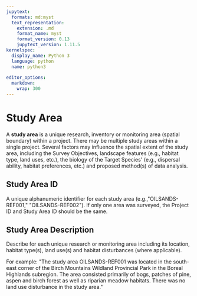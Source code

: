 ```yaml
---
jupytext:
  formats: md:myst
  text_representation:
    extension: .md
    format_name: myst
    format_version: 0.13
    jupytext_version: 1.11.5
kernelspec:
  display_name: Python 3
  language: python
  name: python3
  
editor_options: 
  markdown: 
    wrap: 300
---
```

# Study Area

A **study area** is a unique research, inventory or monitoring area (spatial boundary) within a project. There may be multiple study areas within a single project. Several factors may influence the spatial extent of the study area, including the Survey Objectives, landscape features (e.g., habitat type, land uses, etc.), the biology of the Target Species' (e.g., dispersal ability, habitat preferences, etc.) and proposed method(s) of data analysis.

## Study Area ID

A unique alphanumeric identifier for each study area (e.g.,"OILSANDS-REF001," "OILSANDS-REF002"). If only one area was surveyed, the Project ID and Study Area ID should be the same.

## Study Area Description

Describe for each unique research or monitoring area including its location, habitat type(s), land use(s) and habitat disturbances (where applicable).

For example: "The study area OILSANDS-REF001 was located in the south-east corner of the Birch Mountains Wildland Provincial Park in the Boreal Highlands subregion. The area consisted primarily of bogs, patches of pine, aspen and birch forest as well as riparian meadow habitats. There was no land use disturbance in the study area."
